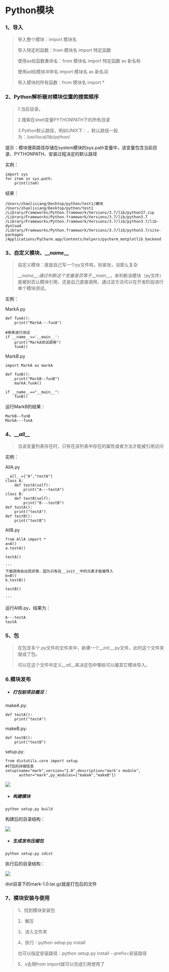 # Python模块

### 1、导入

> 导入整个模块：import 模块名
>
> 导入特定的函数：from 模块名 import 特定函数
>
> 使用as给函数重命名：from 模块名 import 特定函数 as 新名称
>
> 使用ad给模块冲命名 import 模块名 as  新名词
>
> 导入模块的所有函数：from 模块名 import  \*

### 2、Python解析器对模块位置的搜索顺序

> 1.当前目录。
>
> 2.搜索在shell变量PYTHONPATH下的所有目录
>
> 3.Python默认路径，例如UNIX下：，默认路径一般为：/usr/local/lib/python/

提示：模块搜索路径存储在system模块的sys.path变量中，该变量包含当前目录、PYTHONPATH、安装过程决定的默认路径

实例：

```
import sys
for item in sys.path:
    print(item)
```

结果：

```
/Users/zhaolixiang/Desktop/python/test1/模块
/Users/zhaolixiang/Desktop/python/test1
/Library/Frameworks/Python.framework/Versions/3.7/lib/python37.zip
/Library/Frameworks/Python.framework/Versions/3.7/lib/python3.7
/Library/Frameworks/Python.framework/Versions/3.7/lib/python3.7/lib-dynload
/Library/Frameworks/Python.framework/Versions/3.7/lib/python3.7/site-packages
/Applications/PyCharm.app/Contents/helpers/pycharm_matplotlib_backend
```

### 3、自定义模块、\_\__name_\_\_

> 自定义模块：就是自己写一个py文件啦，别紧张，没那么复杂
>
> \_\__name\_\_:通过判断这个变量是否等于\_\_main_\_\_，来判断该模块（py文件）是被别否认模块引用，还是自己直接调用，通过该方法可以在开发阶段进行单个模块测试。

实例：

MarkA.py

```
def funA():
    print("MarkA---funA")

#用来进行测试
if __name__=='__main__':
    print("MarkA测试调用")
    funA()
```

MarkB.py

```
import MarkA as markA

def funB():
    print("MarkB--funB")
    markA.funA()

if __name__=="__main__":
    funB()
```

运行MarkB的结果：

```
MarkB--funB
MarkA---funA
```

### 4、\_\__all_\_\_

> 当该变量列表存在时，只有在该列表中存在的属性或者方法才能被引用访问

实例：

AllA.py

```
__all__=["A","testA"]
class A:
    def testA(self):
        print("A---testA")
class B:
    def testB(self):
        print("B---testB")
def testA():
    print("testA")
def testB():
    print("testB")
```

AllB.py

```
from AllA import *
a=A()
a.testA()

testA()

'''
下面调用会出现异常，因为只有在__init__中的元素才能被导入
b=B()
b.testB()

testB()

'''
```

运行AllB.py，结果为：

```
A---testA
testA
```

### 5、包

> 在包含多个.py文件的文件夹中，新建一个\_\__init_\_\_.py文件，此时这个文件夹就成了包。
>
> 可以在这个文件中定义\_\__all_\_\_来决定包中哪些可以被其它模块导入。

### 6.模块发布

* ##### 打包前项目概况：

makeA.py:

```
def testA():
    print("testA")
```

makeB.py:

```
def testB():
    print("testB")
```

setup.py:

```
from distutils.core import setup
#打包的详细信息
setup(name="mark",version="1.0",description="mark's module",
      author="mark",py_modules=["makeA","makeB"])
```

![](/assets/Jietu20180812-220540.jpg)

* ##### 构建模块

```
python setup.py build
```

构建后的目录结构：

![](/assets/Jietu20180812-220758.jpg)

* ##### 生成发布压缩包

```
python setup.py sdist
```

执行后的目录结构：

![](/assets/Jietu20180812-220947.jpg)

dist目录下的mark-1.0.tar.gz就是打包后的文件

### 7、模块安装与使用

> 1、找到模块安装包
>
> 2、解压
>
> 3、进入文件夹
>
> 4、执行：python setup.py install
>
> 也可以指定安装路径：python setup.py install --prefix=安装路径
>
> 5、s会用from  import就可以完成引用使用了









